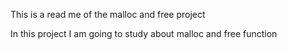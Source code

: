 This is a read me of the malloc and free project

In this project I am going to study about malloc and free function